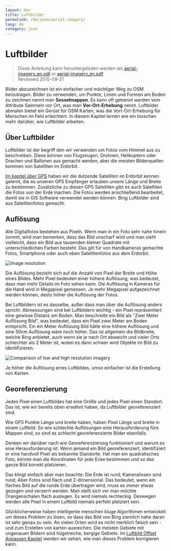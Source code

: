 ```yaml
---
layout: doc
title: Luftbilder
permalink: /de/josm/aerial-imagery/
lang: de
category: josm
---
```


Luftbilder
================

> Diese Anleitung kann heruntergeladen werden als  [aerial-imagery_en.odt](/files/aerial-imagery_en.odt) or [aerial-imagery_en.pdf](/files/aerial-imagery_en.pdf)  
> Reviewed 2015-09-21  

Bilder abzuzeichnen ist ein einfacher und mächtiger Weg zu OSM beizutragen. Bilder zu verwenden, um Punkte, Linien und Formen am Boden zu zeichnen nennt man **Sesselmappen**. Es kann oft getrennt werden vom Attribute Sammeln vor Ort, was man **Vor-Ort-Erhebung** nennt. Luftbilder abmalen bietet ein Gerüst für OSM Karten, was die Vort-Ort-Erhebung für Menschen im Feld erleichtert. In diesem Kapitel lernen wie ein bisschen mehr darüber, wie Luftbilder arbeiten.  

Über Luftbilder
-------------

Luftbilder ist der begriff den wir verwenden um Fotos vom Himmel aus zu beschreiben. Diese können von Flugzeugen, Drohnen, Helikoptern oder Drachen und Ballonen aus gemacht werden, aber die meisten Bilderquellen kommen von Satelliten im Erdorbit.  

[Im kapitel über GPS](/de/mobile-mapping/using-gps) haben wir die dutzende Satelliten im Erdorbit kennen gelernt, die es unseren GPS Empfänger erlauben unsere Länge und Breite zu bestimmen. Zusätzliche zu diesen GPS Satelliten gibt es auch Satelliten die Fotos von der Erde machen. Die Fotos werden anschließend bearbeitet, damit sie in GIS Software verwendet werden können. Bing Luftbilder sind aus Satellitenfotos gemacht.  

Auflösung
----------

Alle Digitalfotos bestehen aus Pixeln. Wenn man in ein Foto sehr nahe hinein zommt, wird man bemerken, dass das Bild unscharf wird und man sieht vielleicht, dass ein Bild aus tausenden kleiner Quadrate mit unterschiedlichen Farben besteht. Das gilt für von Handkameras gemachte Fotos, Smartphone oder auch eben Satellitenfotos aus dem Erdorbit.  

![Image resolution][]

Die Auflösung bezieht sich auf die Anzahl von Pixel der Breite und Höhe eines Bildes. Mehr Pixel bedeuten einer höhere Auflösung, was bedeutet, dass man mehr Details im Foto sehen kann. Die Auflösung in Kameras für die Hand wird in Megapixel gemessen. Je mehr Megapixel aufgezeichnet werden können, desto höher die Auflösung der Fotos.  

Bei Luftbildern ist es dasselbe, außer dass man über die Auflösung anders spricht. Abmessungen sind bei Luftbildern wichtig - ein Pixel repräsentiert eine gewisse Distanz am Boden. Man beschreibt ein Bild als "Zwei Meter Auflösung Bild", was bedeutet, dass ein Pixel zwei Meter am Boden entspricht. Ein ein Meter Auflösung Bild hätte eine höhere Auflösung und eine 50cm Auflösung wäre noch höher. Das ist allgemein die Bildbreite, welche Bing anbietet, auch wenn sie je nach Ort abweicht und vieler Orts schlechter als 2 Meter ist, wobei es dann schwer wird Objekte im Bild zu identifizieren.  

![Comparison of low and high resolution imagery][]

Je höher die Auflösung eines Luftbildes, umso einfacher ist die Erstellung von Karten.  

Georeferenzierung
---------------

Jedes Pixel einen Luftbildes hat eine Größe und jedes Pixel einen Standort. Das ist, wie wir bereits oben erwähnt haben, da Luftbilder georeferenziert sind.  

Wie GPS Punkte Länge und breite haben, haben Pixel Länge und breite in einem Luftbild. So wie schlechte Auflösungen eine Herausforderung fürs Mappen sind, so sind es schlecht georeferenzierte Bilder ebenfalls.  

Denken wir darüber nach wie Georeferenzierung funktioniert und warum es eine Herausforderung ist. Wenn jemand ein Bild georeferenziert, identifiziert er eine handvoll Pixel als bekannte Standorte. Hat man ein quadratisches Foto, könnte man die Koordinaten für jede Ecke bestimmen und so das ganze Bild korrekt platzieren.  

Das klingt einfach aber man beachte: Die Erde ist rund; Kameralinsen sind rund; Aber Fotos sind flach und 2-dimensional. Das bedeutet, wenn ein flaches Bild auf die runde Erde übertragen wird, muss es immer etwas gezogen und verzerrt werden. Man stellt sich vor man möchte Orangenschalen flach auslegen. Es wird niemals rechteckig. Deswegen werden alle Pixel in einem Luftbild niemals perfekt platziert sein.  

Glücklicherweise haben intelligente menschen kluge Algorithmen entwickelt um dieses Problem zu lösen, so dass das Bild von Bing ziemlich nahe daran ist sehr genau zu sein. An vielen Orten wird es nicht merklich falsch sein - und zum Erstellen von karten ausreichen. Die meisten Gebiete mit ungenauen Bildern sind hügelreiche, bergige Gebiete. Im [Luftbild Offset Anpassen Kapitel](/de/josm/correcting-imagery-offset) werden wir sehen, wie man dieses Problem korrigieren kann.  

[Image resolution]: /images/josm/orange-resolution.png
[Comparison of low and high resolution imagery]: /images/josm/low-res-high-res.png